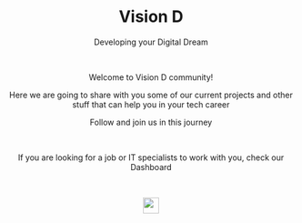 <h1 align="center">Vision D</h1>

<div align="center">

<div align="center"></div>

<p align="center">Developing your Digital Dream</p>

<br>

Welcome to Vision D community!

Here we are going to share with you some of our current projects and other stuff that can help you in your tech career

Follow and join us in this journey

<br>

<p align="center">If you are looking for a job or IT specialists to work with you, check our Dashboard</p>

<br>

<a href= "https://visiond.pt" align="center"><img align="center" src="https://img.shields.io/badge/-Website-blue" height="28px"></a> 
</div>
